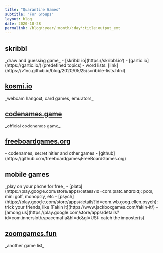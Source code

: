 ```yaml
---
title: "Quarantine Games"
subtitle: "For Groups"
layout: blog
date: 2020-10-28
permalink: /blog/:year/:month/:day/:title:output_ext
---
```


<h2>skribbl</h2>
_draw and guessing game_
 - [skribbl.io](https://skribbl.io/)
 - [gartic.io](https://gartic.io/) (predefined topics)
 - word lists: [link](https://v1nc.github.io/blog/2020/05/25/scribble-lists.html)

 <h2><a href="https://kosmi.io">kosmi.io</a></h2>
 _webcam hangout, card games, emulators_

<h2><a href="https://codenames.game">codenames.game</a></h2>
_official codenames game_

<h2><a href="https://www.freeboardgames.org">freeboardgames.org</a></h2>
 - codenames, secret hitler and other games
 - [github](https://github.com/freeboardgames/FreeBoardGames.org)

<h2>mobile games</h2>
 _play on your phone for free_
- [plato](https://play.google.com/store/apps/details?id=com.plato.android): pool, mini golf, monopoly, etc
- [psych](https://play.google.com/store/apps/details?id=com.wb.goog.ellen.psych): trick your friends, like [Fakin it](https://www.jackboxgames.com/fakin-it/)
- [among us](https://play.google.com/store/apps/details?id=com.innersloth.spacemafia&hl=de&gl=US): catch the imposter(s)

<h2><a href="https://zoomgames.fun">zoomgames.fun</a></h2>
_another game list_
